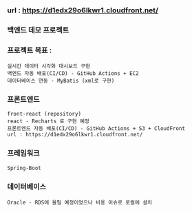 ### url : <a>https://d1edx29o6lkwr1.cloudfront.net/</a>

### 백엔드 데모 프로젝트

### 프로젝트 목표 :
    실시간 데이터 시각화 대시보드 구현
    백엔드 자동 배포(CI/CD) - GitHub Actions + EC2
    데이터베이스 연동 - MyBatis (xml로 구현)    

### 프론트엔드
    front-react (repository)
    react - Recharts 로 구현 예정
    프론트엔드 자동 배포(CI/CD) - GitHub Actions + S3 + CloudFront
    url : https://d1edx29o6lkwr1.cloudfront.net/

### 프레임워크
    Spring-Boot

### 데이터베이스
    Oracle - RDS에 올릴 예정이었으나 비용 이슈로 로컬에 설치
